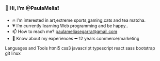 ### 👋 Hi, I’m @PaulaMelia❗
- 🔥 I’m interested in art,extreme sports,gaming,cats and tea matcha.
- 💗 I’m currently learning Web programming and be happy..
- 📫 How to reach me? paulameliasegarra@gmail.com
- 💁 Know about my experiences  ➖  12 years commerce/marketing

Languages and Tools
html5 css3 javascript   typescript      react sass bootstrap      git linux


